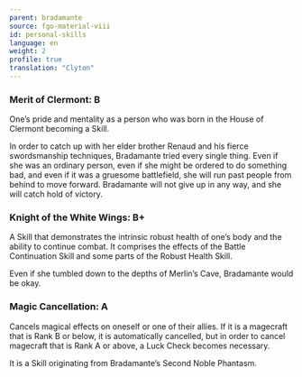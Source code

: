 ```yaml
---
parent: bradamante
source: fgo-material-viii
id: personal-skills
language: en
weight: 2
profile: true
translation: "Clyton"
---
```


### Merit of Clermont: B

One’s pride and mentality as a person who was born in the House of Clermont becoming a Skill.

In order to catch up with her elder brother Renaud and his fierce swordsmanship techniques, Bradamante tried every single thing. Even if she was an ordinary person, even if she might be ordered to do something bad, and even if it was a gruesome battlefield, she will run past people from behind to move forward. Bradamante will not give up in any way, and she will catch hold of victory.

### Knight of the White Wings: B+

A Skill that demonstrates the intrinsic robust health of one’s body and the ability to continue combat. It comprises the effects of the Battle Continuation Skill and some parts of the Robust Health Skill.

Even if she tumbled down to the depths of Merlin’s Cave, Bradamante would be okay.

### Magic Cancellation: A

Cancels magical effects on oneself or one of their allies. If it is a magecraft that is Rank B or below, it is automatically cancelled, but in order to cancel magecraft that is Rank A or above, a Luck Check becomes necessary.

It is a Skill originating from Bradamante’s Second Noble Phantasm.
